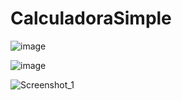# CalculadoraSimple

![image](https://github.com/user-attachments/assets/809edc84-3e09-43cd-b6b6-d6fedbc57ec9)

![image](https://github.com/user-attachments/assets/a7bcb233-e1e3-4d4e-8a1f-945942665532)

![Screenshot_1](https://github.com/user-attachments/assets/9bfada81-4dcd-4ef1-820a-ab502c2e6e51)

